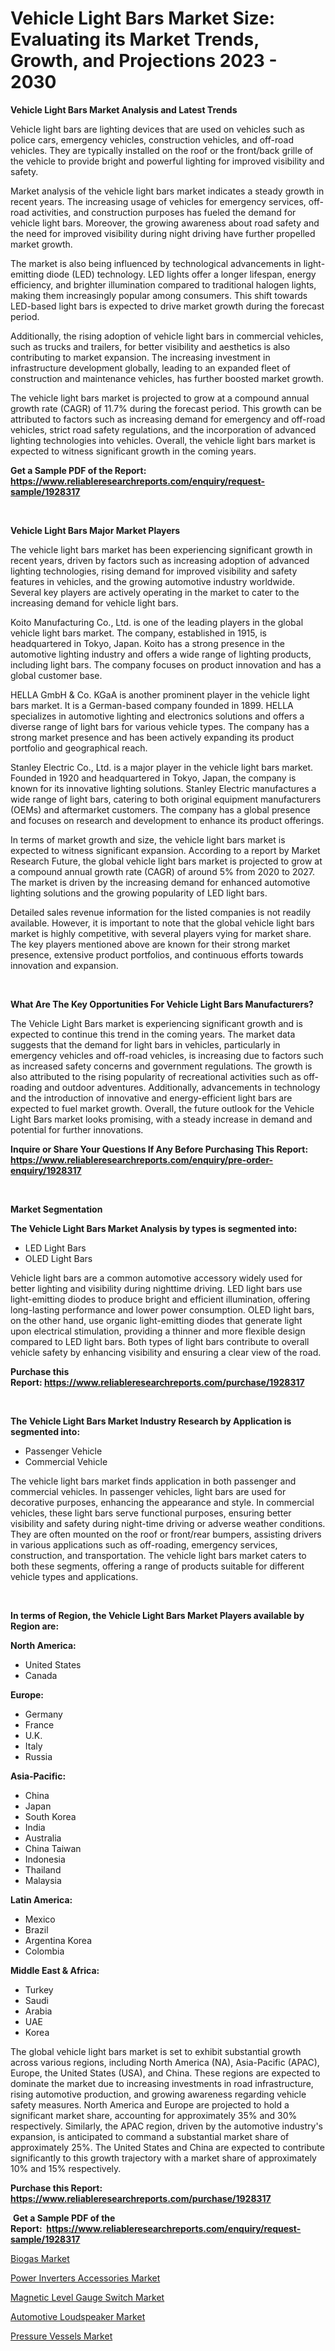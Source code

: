 <p><h1>Vehicle Light Bars Market Size: Evaluating its Market Trends, Growth, and Projections 2023 - 2030</h1></p><p><strong>Vehicle Light Bars Market Analysis and Latest Trends</strong></p>
<p><p>Vehicle light bars are lighting devices that are used on vehicles such as police cars, emergency vehicles, construction vehicles, and off-road vehicles. They are typically installed on the roof or the front/back grille of the vehicle to provide bright and powerful lighting for improved visibility and safety.</p><p>Market analysis of the vehicle light bars market indicates a steady growth in recent years. The increasing usage of vehicles for emergency services, off-road activities, and construction purposes has fueled the demand for vehicle light bars. Moreover, the growing awareness about road safety and the need for improved visibility during night driving have further propelled market growth.</p><p>The market is also being influenced by technological advancements in light-emitting diode (LED) technology. LED lights offer a longer lifespan, energy efficiency, and brighter illumination compared to traditional halogen lights, making them increasingly popular among consumers. This shift towards LED-based light bars is expected to drive market growth during the forecast period.</p><p>Additionally, the rising adoption of vehicle light bars in commercial vehicles, such as trucks and trailers, for better visibility and aesthetics is also contributing to market expansion. The increasing investment in infrastructure development globally, leading to an expanded fleet of construction and maintenance vehicles, has further boosted market growth.</p><p>The vehicle light bars market is projected to grow at a compound annual growth rate (CAGR) of 11.7% during the forecast period. This growth can be attributed to factors such as increasing demand for emergency and off-road vehicles, strict road safety regulations, and the incorporation of advanced lighting technologies into vehicles. Overall, the vehicle light bars market is expected to witness significant growth in the coming years.</p></p>
<p><strong>Get a Sample PDF of the Report:&nbsp; <a href="https://www.reliableresearchreports.com/enquiry/request-sample/1928317">https://www.reliableresearchreports.com/enquiry/request-sample/1928317</a></strong></p>
<p>&nbsp;</p>
<p><strong>Vehicle Light Bars Major Market Players</strong></p>
<p><p>The vehicle light bars market has been experiencing significant growth in recent years, driven by factors such as increasing adoption of advanced lighting technologies, rising demand for improved visibility and safety features in vehicles, and the growing automotive industry worldwide. Several key players are actively operating in the market to cater to the increasing demand for vehicle light bars.</p><p>Koito Manufacturing Co., Ltd. is one of the leading players in the global vehicle light bars market. The company, established in 1915, is headquartered in Tokyo, Japan. Koito has a strong presence in the automotive lighting industry and offers a wide range of lighting products, including light bars. The company focuses on product innovation and has a global customer base.</p><p>HELLA GmbH & Co. KGaA is another prominent player in the vehicle light bars market. It is a German-based company founded in 1899. HELLA specializes in automotive lighting and electronics solutions and offers a diverse range of light bars for various vehicle types. The company has a strong market presence and has been actively expanding its product portfolio and geographical reach.</p><p>Stanley Electric Co., Ltd. is a major player in the vehicle light bars market. Founded in 1920 and headquartered in Tokyo, Japan, the company is known for its innovative lighting solutions. Stanley Electric manufactures a wide range of light bars, catering to both original equipment manufacturers (OEMs) and aftermarket customers. The company has a global presence and focuses on research and development to enhance its product offerings.</p><p>In terms of market growth and size, the vehicle light bars market is expected to witness significant expansion. According to a report by Market Research Future, the global vehicle light bars market is projected to grow at a compound annual growth rate (CAGR) of around 5% from 2020 to 2027. The market is driven by the increasing demand for enhanced automotive lighting solutions and the growing popularity of LED light bars.</p><p>Detailed sales revenue information for the listed companies is not readily available. However, it is important to note that the global vehicle light bars market is highly competitive, with several players vying for market share. The key players mentioned above are known for their strong market presence, extensive product portfolios, and continuous efforts towards innovation and expansion.</p></p>
<p>&nbsp;</p>
<p><strong>What Are The Key Opportunities For Vehicle Light Bars Manufacturers?</strong></p>
<p><p>The Vehicle Light Bars market is experiencing significant growth and is expected to continue this trend in the coming years. The market data suggests that the demand for light bars in vehicles, particularly in emergency vehicles and off-road vehicles, is increasing due to factors such as increased safety concerns and government regulations. The growth is also attributed to the rising popularity of recreational activities such as off-roading and outdoor adventures. Additionally, advancements in technology and the introduction of innovative and energy-efficient light bars are expected to fuel market growth. Overall, the future outlook for the Vehicle Light Bars market looks promising, with a steady increase in demand and potential for further innovations.</p></p>
<p><strong>Inquire or Share Your Questions If Any Before Purchasing This Report: <a href="https://www.reliableresearchreports.com/enquiry/pre-order-enquiry/1928317">https://www.reliableresearchreports.com/enquiry/pre-order-enquiry/1928317</a></strong></p>
<p>&nbsp;</p>
<p><strong>Market Segmentation</strong></p>
<p><strong>The Vehicle Light Bars Market Analysis by types is segmented into:</strong></p>
<p><ul><li>LED Light Bars</li><li>OLED Light Bars</li></ul></p>
<p><p>Vehicle light bars are a common automotive accessory widely used for better lighting and visibility during nighttime driving. LED light bars use light-emitting diodes to produce bright and efficient illumination, offering long-lasting performance and lower power consumption. OLED light bars, on the other hand, use organic light-emitting diodes that generate light upon electrical stimulation, providing a thinner and more flexible design compared to LED light bars. Both types of light bars contribute to overall vehicle safety by enhancing visibility and ensuring a clear view of the road.</p></p>
<p><strong>Purchase this Report:&nbsp;<a href="https://www.reliableresearchreports.com/purchase/1928317">https://www.reliableresearchreports.com/purchase/1928317</a></strong></p>
<p>&nbsp;</p>
<p><strong>The Vehicle Light Bars Market Industry Research by Application is segmented into:</strong></p>
<p><ul><li>Passenger Vehicle</li><li>Commercial Vehicle</li></ul></p>
<p><p>The vehicle light bars market finds application in both passenger and commercial vehicles. In passenger vehicles, light bars are used for decorative purposes, enhancing the appearance and style. In commercial vehicles, these light bars serve functional purposes, ensuring better visibility and safety during night-time driving or adverse weather conditions. They are often mounted on the roof or front/rear bumpers, assisting drivers in various applications such as off-roading, emergency services, construction, and transportation. The vehicle light bars market caters to both these segments, offering a range of products suitable for different vehicle types and applications.</p></p>
<p>&nbsp;</p>
<p><strong>In terms of Region, the Vehicle Light Bars Market Players available by Region are:</strong></p>
<p>
    <p> <strong> North America: </strong>
        <ul>
            <li>United States</li>
            <li>Canada</li>
        </ul>
        </p> 
    <p> <strong> Europe: </strong>
        <ul>
            <li>Germany</li>
            <li>France</li>
            <li>U.K.</li>
            <li>Italy</li>
            <li>Russia</li>
        </ul>
        </p> 
    <p> <strong> Asia-Pacific: </strong>
        <ul>
            <li>China</li>
            <li>Japan</li>
            <li>South Korea</li>
            <li>India</li>
            <li>Australia</li>
            <li>China Taiwan</li>
            <li>Indonesia</li>
            <li>Thailand</li>
            <li>Malaysia</li>
        </ul>
        </p> 
    <p> <strong> Latin America: </strong>
        <ul>
            <li>Mexico</li>
            <li>Brazil</li>
            <li>Argentina Korea</li>
            <li>Colombia</li>
        </ul>
        </p> 
    <p> <strong> Middle East & Africa: </strong>
        <ul>
            <li>Turkey</li>
            <li>Saudi</li>
            <li>Arabia</li>
            <li>UAE</li>
            <li>Korea</li>
        </ul>
    </p>
    </p>
<p><p>The global vehicle light bars market is set to exhibit substantial growth across various regions, including North America (NA), Asia-Pacific (APAC), Europe, the United States (USA), and China. These regions are expected to dominate the market due to increasing investments in road infrastructure, rising automotive production, and growing awareness regarding vehicle safety measures. North America and Europe are projected to hold a significant market share, accounting for approximately 35% and 30% respectively. Similarly, the APAC region, driven by the automotive industry's expansion, is anticipated to command a substantial market share of approximately 25%. The United States and China are expected to contribute significantly to this growth trajectory with a market share of approximately 10% and 15% respectively.</p></p>
<p><strong>Purchase this Report: <a href="https://www.reliableresearchreports.com/purchase/1928317">https://www.reliableresearchreports.com/purchase/1928317</a></strong></p>
<p>&nbsp;<strong>Get a Sample PDF of the Report:&nbsp;&nbsp;<a href="https://www.reliableresearchreports.com/enquiry/request-sample/1928317">https://www.reliableresearchreports.com/enquiry/request-sample/1928317</a></strong></p>
<p><strong></strong></p>
<p><p><a href="https://medium.com/@jessicaelliott65/biogas-market-research-report-its-history-and-forecast-2023-to-2030-783a20b6ef3b">Biogas Market</a></p><p><a href="https://www.linkedin.com/pulse/power-inverters-accessories-market-research-report-provides-9dbne/">Power Inverters Accessories Market</a></p><p><a href="https://www.linkedin.com/pulse/magnetic-level-gauge-switch-market-research-report-unlocks-v9bie/">Magnetic Level Gauge Switch Market</a></p><p><a href="https://github.com/RoccoManning/Market-Research-Report-List-2/blob/main/automotive-loudspeaker-market.md">Automotive Loudspeaker Market</a></p><p><a href="https://medium.com/@react.shoe.mask/pressure-vessels-market-research-report-its-history-and-forecast-2023-to-2030-b983f51c8b2d">Pressure Vessels Market</a></p></p>
